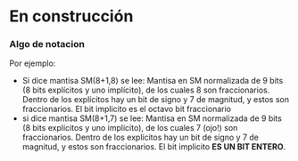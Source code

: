 # En construcción 

### Algo de notacion

Por ejemplo:

* Si dice mantisa SM(8+1,8) se lee: Mantisa en SM normalizada de 9 bits (8 bits explícitos y uno implícito), de los cuales 8 son fraccionarios. Dentro de los explícitos hay un bit de signo y 7 de magnitud, y estos son fraccionarios. El bit implicito es el octavo bit fraccionario
* si dice mantisa SM(8+1,7) se lee: Mantisa en SM normalizada de 9 bits (8 bits explícitos y uno implícito), de los cuales 7 (ojo!) son fraccionarios. Dentro de los explícitos hay un bit de signo y 7 de magnitud, y estos son fraccionarios. El bit implicito **ES UN BIT ENTERO**. 
